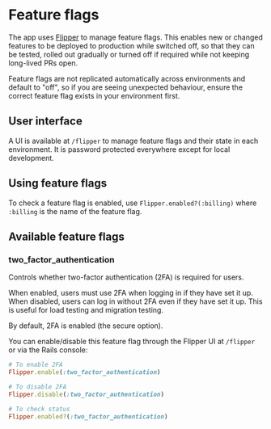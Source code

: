 # Feature flags

The app uses [Flipper](https://github.com/jnunemaker/flipper) to manage feature flags.
This enables new or changed features to be deployed to production while switched off,
so that they can be tested, rolled out gradually or turned off if required while not
keeping long-lived PRs open.

Feature flags are not replicated automatically across environments and default to "off", so
if you are seeing unexpected behaviour, ensure the correct feature flag exists in your
environment first.

## User interface

A UI is available at `/flipper` to manage feature flags and their state in each environment.
It is password protected everywhere except for local development.

## Using feature flags

To check a feature flag is enabled, use `Flipper.enabled?(:billing)` where `:billing` is the
name of the feature flag.

## Available feature flags

### two_factor_authentication

Controls whether two-factor authentication (2FA) is required for users.

When enabled, users must use 2FA when logging in if they have set it up.
When disabled, users can log in without 2FA even if they have set it up. This is useful for
load testing and migration testing.

By default, 2FA is enabled (the secure option).

You can enable/disable this feature flag through the Flipper UI at `/flipper` or via the Rails console:

```ruby
# To enable 2FA
Flipper.enable(:two_factor_authentication)

# To disable 2FA
Flipper.disable(:two_factor_authentication)

# To check status
Flipper.enabled?(:two_factor_authentication)
```
